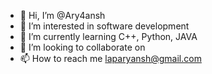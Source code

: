 - 👋 Hi, I’m @Ary4ansh
- 👀 I’m interested in software development
- 🌱 I’m currently learning C++, Python, JAVA
- 💞️ I’m looking to collaborate on
- 📫 How to reach me laparyansh@gmail.com

<!---
Ary4ansh/Ary4ansh is a ✨ special ✨ repository because its `README.md` (this file) appears on your GitHub profile.
You can click the Preview link to take a look at your changes.
--->

